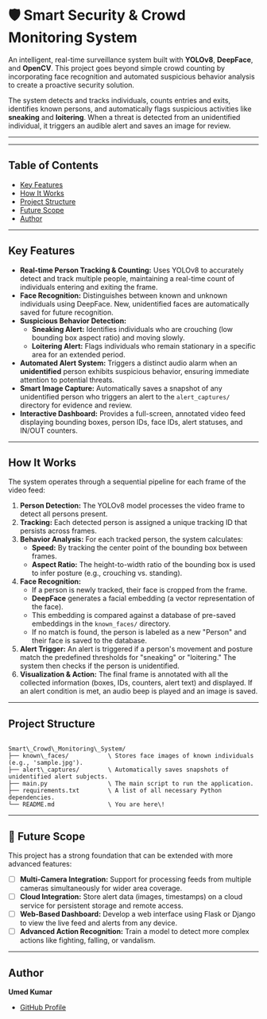 # 🛡️ Smart Security & Crowd Monitoring System

An intelligent, real-time surveillance system built with **YOLOv8**, **DeepFace**, and **OpenCV**. This project goes beyond simple crowd counting by incorporating face recognition and automated suspicious behavior analysis to create a proactive security solution.

The system detects and tracks individuals, counts entries and exits, identifies known persons, and automatically flags suspicious activities like **sneaking** and **loitering**. When a threat is detected from an unidentified individual, it triggers an audible alert and saves an image for review.

***
***

## Table of Contents

- [Key Features](#-key-features)
- [How It Works](#-how-it-works)
- [Project Structure](#-project-structure)
- [Future Scope](#-future-scope)
- [Author](#-author)

---

## Key Features

- **Real-time Person Tracking & Counting:** Uses YOLOv8 to accurately detect and track multiple people, maintaining a real-time count of individuals entering and exiting the frame.
- **Face Recognition:** Distinguishes between known and unknown individuals using DeepFace. New, unidentified faces are automatically saved for future recognition.
- **Suspicious Behavior Detection:**
  - **Sneaking Alert:** Identifies individuals who are crouching (low bounding box aspect ratio) and moving slowly.
  - **Loitering Alert:** Flags individuals who remain stationary in a specific area for an extended period.
- **Automated Alert System:** Triggers a distinct audio alarm when an **unidentified** person exhibits suspicious behavior, ensuring immediate attention to potential threats.
- **Smart Image Capture:** Automatically saves a snapshot of any unidentified person who triggers an alert to the `alert_captures/` directory for evidence and review.
- **Interactive Dashboard:** Provides a full-screen, annotated video feed displaying bounding boxes, person IDs, face IDs, alert statuses, and IN/OUT counters.

---

## How It Works

The system operates through a sequential pipeline for each frame of the video feed:

1.  **Person Detection:** The YOLOv8 model processes the video frame to detect all persons present.
2.  **Tracking:** Each detected person is assigned a unique tracking ID that persists across frames.
3.  **Behavior Analysis:** For each tracked person, the system calculates:
    - **Speed:** By tracking the center point of the bounding box between frames.
    - **Aspect Ratio:** The height-to-width ratio of the bounding box is used to infer posture (e.g., crouching vs. standing).
4.  **Face Recognition:**
    - If a person is newly tracked, their face is cropped from the frame.
    - **DeepFace** generates a facial embedding (a vector representation of the face).
    - This embedding is compared against a database of pre-saved embeddings in the `known_faces/` directory.
    - If no match is found, the person is labeled as a new "Person" and their face is saved to the database.
5.  **Alert Trigger:** An alert is triggered if a person's movement and posture match the predefined thresholds for "sneaking" or "loitering." The system then checks if the person is unidentified.
6.  **Visualization & Action:** The final frame is annotated with all the collected information (boxes, IDs, counters, alert text) and displayed. If an alert condition is met, an audio beep is played and an image is saved.

---

## Project Structure

```

Smart\_Crowd\_Monitoring\_System/
├── known\_faces/           \ Stores face images of known individuals (e.g., 'sample.jpg').
├── alert\_captures/        \ Automatically saves snapshots of unidentified alert subjects.
├── main.py                 \ The main script to run the application.
├── requirements.txt        \ A list of all necessary Python dependencies.
└── README.md               \ You are here\!

```

---

## 🔮 Future Scope

This project has a strong foundation that can be extended with more advanced features:

- [ ] **Multi-Camera Integration:** Support for processing feeds from multiple cameras simultaneously for wider area coverage.
- [ ] **Cloud Integration:** Store alert data (images, timestamps) on a cloud service for persistent storage and remote access.
- [ ] **Web-Based Dashboard:** Develop a web interface using Flask or Django to view the live feed and alerts from any device.
- [ ] **Advanced Action Recognition:** Train a model to detect more complex actions like fighting, falling, or vandalism.

---

## Author

**Umed Kumar**

- [GitHub Profile](https://github.com/UmedKumar)
